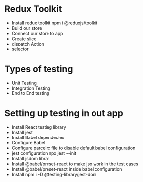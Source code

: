 # Redux Toolkit
- Install redux toolkit npm i @reduxjs/toolkit
- Build our store
- Connect our store to app
- Create slice
- dispatch Action
- selector

# Types of testing 
- Unit Testing
- Integration Testing 
- End to End testing

# Setting up testing in out app
- Install React testing library
- Install jest
- Install Babel dependecies
- Configure Babel
- Configure parcelrc file to disable default babel configuration
- jest configuration npx jest --init
- Install jsdom librar
- Install @babel/preset-react to make jsx work in the test cases
- Install @babel/preset-react inside babel configuration
- Install npm i -D @testing-library/jest-dom